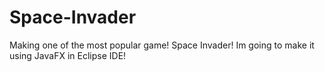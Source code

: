 # Space-Invader
Making one of the most popular game! Space Invader!
Im going to make it using JavaFX in Eclipse IDE!
